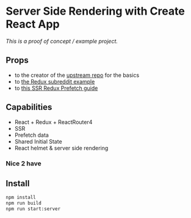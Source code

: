 # Server Side Rendering with Create React App

*This is a proof of concept / example project.*

## Props
* to the creator of the [upstream repo](https://github.com/ayroblu/ssr-create-react-app-v2) for the basics
* to [the Redux subreddit example](http://redux.js.org/docs/advanced/ExampleRedditAPI.html)
* to [this SSR Redux Prefetch guide](https://blog.tableflip.io/server-side-rendering-with-react-and-redux/)

## Capabilities
* React + Redux + ReactRouter4
* SSR
* Prefetch data
* Shared Initial State
* React helmet & server side rendering

### Nice 2 have


## Install
``` bash
npm install
npm run build
npm run start:server
```
